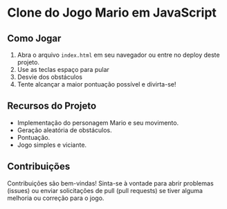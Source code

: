 # Clone do Jogo Mario em JavaScript


## Como Jogar

1. Abra o arquivo `index.html` em seu navegador ou entre no deploy deste projeto.
2. Use as teclas espaço para pular
3. Desvie dos obstáculos
5. Tente alcançar a maior pontuação possível e divirta-se!

## Recursos do Projeto

- Implementação do personagem Mario e seu movimento.
- Geração aleatória de obstáculos.
- Pontuação.
- Jogo simples e viciante.


## Contribuições

Contribuições são bem-vindas! Sinta-se à vontade para abrir problemas (issues) ou enviar solicitações de pull (pull requests) se tiver alguma melhoria ou correção para o jogo.
